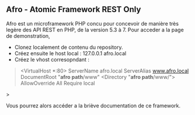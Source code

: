 
## Afro - Atomic Framework REST Only

Afro est un microframework PHP concu pour concevoir de manière très legère des API REST en PHP, de la version 5.3 à 7.
Pour acceder a la page de demonstration, 

- Clonez localement de contenu du repository.
- Créez ensuite le host local : 127.0.0.1 afro.local
- Créez le vhost corresopndant :

><VirtualHost *:80>
	ServerName afro.local
	ServerAlias www.afro.local
	  DocumentRoot "**afro path**/www"
	  <Directory "**afro path**/www/">
	    AllowOverride All
	    Require local
	  </Directory>
</VirtualHost>
>

Vous pourrez alors accéder a la briève documentation de ce framework.
